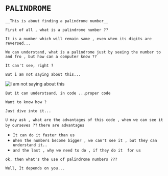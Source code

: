 # ```PALINDROME ```
```__This is about finding a palindrome number__```


 ```First of all , what is a palindrome number ??```
  
  ```It is a number which will remain same , even when its digits are reversed...```

 ```We can understand, what is a palindrome just by seeing the number to and fro , but how can a computer know ??```

 ```It can't see, right ?```

 ``` But i am not saying about this... ```       
<!--Images-->
 ![I am not saying about this](https://lh3.googleusercontent.com/proxy/8VwTHDVk6NtteQbd2sYW-KjF83Ggl956fzXfWhYsp1-x49QuIDkNZApWe8v2ht8JHuq4FfXtQM_PQBj2SBu7A8Pejeb9OqJ2G-_GSz8YIBdzQjgy8-wsblP8iT9N3tjwuQveFYzuzkw) 

```But it can understsand, in code ...proper code ```

```Want to know how ?```
 
 ```Just dive into it...```

```U may ask , what are the advantages of this code , when we can see it by ourseves ??```
 ```there are advantages ```

* ```It can do it faster than us ```
* ```When the numbers become bigger , we can't see it , but they can understand it..```
* ```and the last , why we need to do , if they do it  for us ```

```ok, then what's the use of palindrome numbers ???```

```Well, It depends on you...```
 















